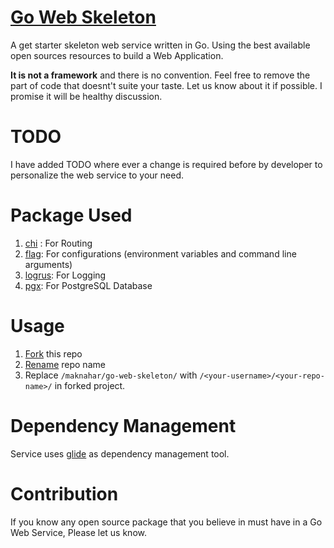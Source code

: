 
# [Go Web Skeleton](https://github.com/maknahar/go-web-skeleton)
A get starter skeleton web service written in Go.
Using the best available open sources resources to build a Web Application.

**It is not a framework** and there is no convention. Feel free to remove the part of code that doesnt't suite your taste. Let us know about it if possible. I promise it will be healthy discussion.

# TODO
I have added TODO where ever a change is required before by developer to personalize the web service to your need. 

# Package Used
1. [chi](https://github.com/go-chi/chi) : For Routing
2. [flag](https://github.com/namsral/flag): For configurations (environment variables and command line arguments)
3. [logrus](https://github.com/sirupsen/logrus): For Logging 
4. [pgx](https://github.com/jackc/pgx): For PostgreSQL Database

# Usage
1. [Fork](https://help.github.com/articles/fork-a-repo/) this repo
2. [Rename](https://help.github.com/articles/renaming-a-repository/) repo name
3. Replace `/maknahar/go-web-skeleton/` with `/<your-username>/<your-repo-name>/` in forked project.

# Dependency Management
Service uses [glide](https://github.com/Masterminds/glide) as dependency management tool.

# Contribution
If you know any open source package that you believe in must have in a Go Web Service, Please let us know.
